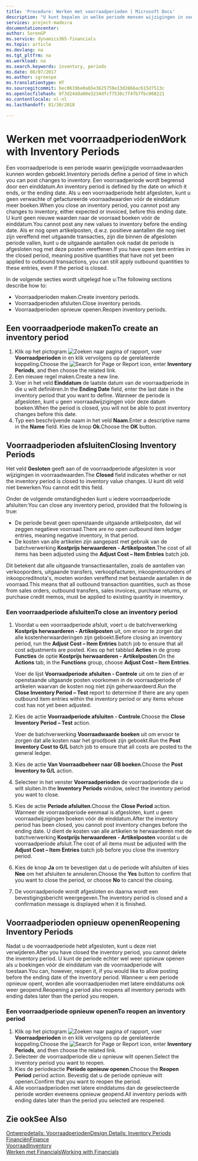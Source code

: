 ```yaml
---
title: 'Procedure: Werken met voorraadperioden | Microsoft Docs'
description: "U kunt bepalen in welke periode mensen wijzigingen in voorraad kunnen boeken door voorraadperioden te definiëren."
services: project-madeira
documentationcenter: 
author: SorenGP
ms.service: dynamics365-financials
ms.topic: article
ms.devlang: na
ms.tgt_pltfrm: na
ms.workload: na
ms.search.keywords: inventory, periods
ms.date: 08/07/2017
ms.author: sgroespe
ms.translationtype: HT
ms.sourcegitcommit: bec0619be0a65e3625759e13d2866ac615d7513c
ms.openlocfilehash: 8f3d24dda00e3234dfcf7538c7f4fb7fbc008221
ms.contentlocale: nl-nl
ms.lasthandoff: 01/30/2018

---
```

# <a name="work-with-inventory-periods"></a><span data-ttu-id="72ef8-103">Werken met voorraadperioden</span><span class="sxs-lookup"><span data-stu-id="72ef8-103">Work with Inventory Periods</span></span>
<span data-ttu-id="72ef8-104">Een voorraadperiode is een periode waarin gewijzigde voorraadwaarden kunnen worden geboekt.</span><span class="sxs-lookup"><span data-stu-id="72ef8-104">Inventory periods define a period of time in which you can post changes to inventory.</span></span> <span data-ttu-id="72ef8-105">Een voorraadperiode wordt begrensd door een einddatum.</span><span class="sxs-lookup"><span data-stu-id="72ef8-105">An inventory period is defined by the date on which it ends, or the ending date.</span></span> <span data-ttu-id="72ef8-106">Als u een voorraadperiode hebt afgesloten, kunt u geen verwachte of gefactureerde voorraadwaarden vóór de einddatum meer boeken.</span><span class="sxs-lookup"><span data-stu-id="72ef8-106">When you close an inventory period, you cannot post any changes to inventory, either expected or invoiced, before this ending date.</span></span> <span data-ttu-id="72ef8-107">U kunt geen nieuwe waarden naar de voorraad boeken vóór de einddatum.</span><span class="sxs-lookup"><span data-stu-id="72ef8-107">You cannot post any new values to inventory before the ending date.</span></span> <span data-ttu-id="72ef8-108">Als er nog open artikelposten, d.w.z. positieve aantallen die nog niet zijn vereffend met uitgaande transacties, zijn die binnen de afgesloten periode vallen, kunt u de uitgaande aantallen ook nadat de periode is afgesloten nog met deze posten vereffenen.</span><span class="sxs-lookup"><span data-stu-id="72ef8-108">If you have open item entries in the closed period, meaning positive quantities that have not yet been applied to outbound transactions, you can still apply outbound quantities to these entries, even if the period is closed.</span></span>  

<span data-ttu-id="72ef8-109">In de volgende secties wordt uitgelegd hoe u:</span><span class="sxs-lookup"><span data-stu-id="72ef8-109">The following sections describe how to:</span></span>  

* <span data-ttu-id="72ef8-110">Voorraadperioden maken.</span><span class="sxs-lookup"><span data-stu-id="72ef8-110">Create inventory periods.</span></span>  
* <span data-ttu-id="72ef8-111">Voorraadperioden afsluiten.</span><span class="sxs-lookup"><span data-stu-id="72ef8-111">Close inventory periods.</span></span>  
* <span data-ttu-id="72ef8-112">Voorraadperioden opnieuw openen.</span><span class="sxs-lookup"><span data-stu-id="72ef8-112">Reopen inventory periods.</span></span>  

## <a name="to-create-an-inventory-period"></a><span data-ttu-id="72ef8-113">Een voorraadperiode maken</span><span class="sxs-lookup"><span data-stu-id="72ef8-113">To create an inventory period</span></span>  
1. <span data-ttu-id="72ef8-114">Klik op het pictogram ![Zoeken naar pagina of rapport](media/ui-search/search_small.png "pictogram Zoeken naar pagina of rapport"), voer **Voorraadperioden** in en klik vervolgens op de gerelateerde koppeling.</span><span class="sxs-lookup"><span data-stu-id="72ef8-114">Choose the ![Search for Page or Report](media/ui-search/search_small.png "Search for Page or Report icon") icon, enter **Inventory Periods**, and then choose the related link.</span></span>  
2. <span data-ttu-id="72ef8-115">Een nieuwe regel maken.</span><span class="sxs-lookup"><span data-stu-id="72ef8-115">Create a new line.</span></span>  
3. <span data-ttu-id="72ef8-116">Voer in het veld **Einddatum** de laatste datum van de voorraadperiode in die u wilt definiëren.</span><span class="sxs-lookup"><span data-stu-id="72ef8-116">In the **Ending Date** field, enter the last date in the inventory period that you want to define.</span></span> <span data-ttu-id="72ef8-117">Wanneer de periode is afgesloten, kunt u geen voorraadwijzigingen vóór deze datum boeken.</span><span class="sxs-lookup"><span data-stu-id="72ef8-117">When the period is closed, you will not be able to post inventory changes before this date.</span></span>  
4. <span data-ttu-id="72ef8-118">Typ een beschrijvende naam in het veld **Naam**.</span><span class="sxs-lookup"><span data-stu-id="72ef8-118">Enter a descriptive name in the **Name** field.</span></span> <span data-ttu-id="72ef8-119">Kies de knop **Ok**.</span><span class="sxs-lookup"><span data-stu-id="72ef8-119">Choose the **OK** button.</span></span>  

## <a name="closing-inventory-periods"></a><span data-ttu-id="72ef8-120">Voorraadperioden afsluiten</span><span class="sxs-lookup"><span data-stu-id="72ef8-120">Closing Inventory Periods</span></span>  
<span data-ttu-id="72ef8-121">Het veld **Gesloten** geeft aan of de voorraadperiode afgesloten is voor wijzigingen in voorraadwaarden.</span><span class="sxs-lookup"><span data-stu-id="72ef8-121">The **Closed** field indicates whether or not the inventory period is closed to inventory value changes.</span></span> <span data-ttu-id="72ef8-122">U kunt dit veld niet bewerken.</span><span class="sxs-lookup"><span data-stu-id="72ef8-122">You cannot edit this field.</span></span>  

<span data-ttu-id="72ef8-123">Onder de volgende omstandigheden kunt u iedere voorraadperiode afsluiten:</span><span class="sxs-lookup"><span data-stu-id="72ef8-123">You can close any inventory period, provided that the following is true:</span></span>  

* <span data-ttu-id="72ef8-124">De periode bevat geen openstaande uitgaande artikelposten, dat wil zeggen negatieve voorraad.</span><span class="sxs-lookup"><span data-stu-id="72ef8-124">There are no open outbound item ledger entries, meaning negative inventory, in that period.</span></span>  
* <span data-ttu-id="72ef8-125">De kosten van alle artikelen zijn aangepast met gebruik van de batchverwerking **Kostprijs herwaarderen - Artikelposten**.</span><span class="sxs-lookup"><span data-stu-id="72ef8-125">The cost of all items has been adjusted using the **Adjust Cost – Item Entries** batch job.</span></span>  

<span data-ttu-id="72ef8-126">Dit betekent dat alle uitgaande transactieaantallen, zoals de aantallen van verkooporders, uitgaande transfers, verkoopfacturen, inkoopretourorders of inkoopcreditnota's, moeten worden vereffend met bestaande aantallen in de voorraad.</span><span class="sxs-lookup"><span data-stu-id="72ef8-126">This means that all outbound transaction quantities, such as those from sales orders, outbound transfers, sales invoices, purchase returns, or purchase credit memos, must be applied to existing quantity in inventory.</span></span>  

### <a name="to-close-an-inventory-period"></a><span data-ttu-id="72ef8-127">Een voorraadperiode afsluiten</span><span class="sxs-lookup"><span data-stu-id="72ef8-127">To close an inventory period</span></span>  
1. <span data-ttu-id="72ef8-128">Voordat u een voorraadperiode afsluit, voert u de batchverwerking **Kostprijs herwaarderen - Artikelposten** uit, om ervoor te zorgen dat alle kostenherwaarderingen zijn geboekt.</span><span class="sxs-lookup"><span data-stu-id="72ef8-128">Before closing an inventory period, run the **Adjust Cost – Item Entries** batch job to ensure that all cost adjustments are posted.</span></span> <span data-ttu-id="72ef8-129">Kies op het tabblad **Acties** in de groep **Functies** de optie **Kostprijs herwaarderen - Artikelposten**.</span><span class="sxs-lookup"><span data-stu-id="72ef8-129">On the **Actions** tab, in the **Functions** group, choose **Adjust Cost – Item Entries**.</span></span>  

     <span data-ttu-id="72ef8-130">Voer de lijst **Voorraadperiode afsluiten - Controle** uit om te zien of er openstaande uitgaande posten voorkomen in de voorraadperiode of artikelen waarvan de kosten nog niet zijn geherwaardeerd.</span><span class="sxs-lookup"><span data-stu-id="72ef8-130">Run the **Close Inventory Period – Test** report to determine if there are any open outbound item entries within the inventory period or any items whose cost has not yet been adjusted.</span></span>  
2. <span data-ttu-id="72ef8-131">Kies de actie **Voorraadperiode afsluiten - Controle**.</span><span class="sxs-lookup"><span data-stu-id="72ef8-131">Choose the **Close Inventory Period – Test** action.</span></span>  

     <span data-ttu-id="72ef8-132">Voer de batchverwerking **Voorraadwaarde boeken** uit om ervoor te zorgen dat alle kosten naar het grootboek zijn geboekt.</span><span class="sxs-lookup"><span data-stu-id="72ef8-132">Run the **Post Inventory Cost to G/L** batch job to ensure that all costs are posted to the general ledger.</span></span>  
3. <span data-ttu-id="72ef8-133">Kies de actie **Van Voorraadbeheer naar GB boeken**.</span><span class="sxs-lookup"><span data-stu-id="72ef8-133">Choose the **Post Inventory to G/L** action.</span></span>  
4. <span data-ttu-id="72ef8-134">Selecteer in het venster **Voorraadperioden** de voorraadperiode die u wilt sluiten.</span><span class="sxs-lookup"><span data-stu-id="72ef8-134">In the **Inventory Periods** window, select the inventory period you want to close.</span></span>  
5. <span data-ttu-id="72ef8-135">Kies de actie **Periode afsluiten**.</span><span class="sxs-lookup"><span data-stu-id="72ef8-135">Choose the **Close Period** action.</span></span> <span data-ttu-id="72ef8-136">Wanneer de voorraadperiode eenmaal is afgesloten, kunt u geen voorraadwijzigingen boeken vóór de einddatum.</span><span class="sxs-lookup"><span data-stu-id="72ef8-136">After the inventory period has been closed, you cannot post inventory changes before the ending date.</span></span> <span data-ttu-id="72ef8-137">U dient de kosten van alle artikelen te herwaarderen met de batchverwerking **Kostprijs herwaarderen - Artikelposten** voordat u de voorraadperiode afsluit.</span><span class="sxs-lookup"><span data-stu-id="72ef8-137">The cost of all items must be adjusted with the **Adjust Cost – Item Entries** batch job before you close the inventory period.</span></span>  
6. <span data-ttu-id="72ef8-138">Kies de knop **Ja** om te bevestigen dat u de periode wilt afsluiten of kies **Nee** om het afsluiten te annuleren.</span><span class="sxs-lookup"><span data-stu-id="72ef8-138">Choose the **Yes** button to confirm that you want to close the period, or choose **No** to cancel the closing.</span></span>  
7. <span data-ttu-id="72ef8-139">De voorraadperiode wordt afgesloten en daarna wordt een bevestigingsbericht weergegeven.</span><span class="sxs-lookup"><span data-stu-id="72ef8-139">The inventory period is closed and a confirmation message is displayed when it is finished.</span></span>  

## <a name="reopening-inventory-periods"></a><span data-ttu-id="72ef8-140">Voorraadperioden opnieuw openen</span><span class="sxs-lookup"><span data-stu-id="72ef8-140">Reopening Inventory Periods</span></span>  
<span data-ttu-id="72ef8-141">Nadat u de voorraadperiode hebt afgesloten, kunt u deze niet verwijderen.</span><span class="sxs-lookup"><span data-stu-id="72ef8-141">After you have closed the inventory period, you cannot delete the inventory period.</span></span> <span data-ttu-id="72ef8-142">U kunt de periode echter wel weer opnieuw openen als u boekingen vóór de einddatum van de voorraadperiode wilt toestaan.</span><span class="sxs-lookup"><span data-stu-id="72ef8-142">You can, however, reopen it, if you would like to allow posting before the ending date of the inventory period.</span></span> <span data-ttu-id="72ef8-143">Wanneer u een periode opnieuw opent, worden alle voorraadperioden met latere einddatums ook weer geopend.</span><span class="sxs-lookup"><span data-stu-id="72ef8-143">Reopening a period also reopens all inventory periods with ending dates later than the period you reopen.</span></span>  

### <a name="to-reopen-an-inventory-period"></a><span data-ttu-id="72ef8-144">Een voorraadperiode opnieuw openen</span><span class="sxs-lookup"><span data-stu-id="72ef8-144">To reopen an inventory period</span></span>  
1. <span data-ttu-id="72ef8-145">Klik op het pictogram ![Zoeken naar pagina of rapport](media/ui-search/search_small.png "pictogram Zoeken naar pagina of rapport"), voer **Voorraadperioden** in en klik vervolgens op de gerelateerde koppeling.</span><span class="sxs-lookup"><span data-stu-id="72ef8-145">Choose the ![Search for Page or Report](media/ui-search/search_small.png "Search for Page or Report icon") icon, enter **Inventory Periods**, and then choose the related link.</span></span>  
2. <span data-ttu-id="72ef8-146">Selecteer de voorraadperiode die u opnieuw wilt openen.</span><span class="sxs-lookup"><span data-stu-id="72ef8-146">Select the inventory period you want to reopen.</span></span>  
3. <span data-ttu-id="72ef8-147">Kies de periodeactie **Periode opnieuw openen**.</span><span class="sxs-lookup"><span data-stu-id="72ef8-147">Choose the **Reopen Period** period action.</span></span> <span data-ttu-id="72ef8-148">Bevestig dat u de periode opnieuw wilt openen.</span><span class="sxs-lookup"><span data-stu-id="72ef8-148">Confirm that you want to reopen the period.</span></span>  
4. <span data-ttu-id="72ef8-149">Alle voorraadperioden met latere einddatums dan de geselecteerde periode worden eveneens opnieuw geopend.</span><span class="sxs-lookup"><span data-stu-id="72ef8-149">All inventory periods with ending dates later than the period you selected are reopened.</span></span>  

## <a name="see-also"></a><span data-ttu-id="72ef8-150">Zie ook</span><span class="sxs-lookup"><span data-stu-id="72ef8-150">See Also</span></span>  
[<span data-ttu-id="72ef8-151">Ontwerpdetails: Voorraadperioden</span><span class="sxs-lookup"><span data-stu-id="72ef8-151">Design Details: Inventory Periods</span></span>](design-details-inventory-periods.md)  
[<span data-ttu-id="72ef8-152">Financiën</span><span class="sxs-lookup"><span data-stu-id="72ef8-152">Finance</span></span>](finance.md)  
[<span data-ttu-id="72ef8-153">Voorraad</span><span class="sxs-lookup"><span data-stu-id="72ef8-153">Inventory</span></span>](inventory-manage-inventory.md)  
[<span data-ttu-id="72ef8-154">Werken met Financials</span><span class="sxs-lookup"><span data-stu-id="72ef8-154">Working with Financials</span></span>](ui-work-product.md)

